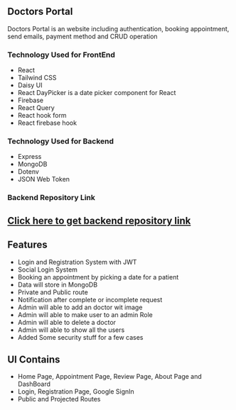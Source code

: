 ## Doctors Portal

Doctors Portal is an website including authentication, booking
appointment, send emails, payment method and CRUD operation

<!-- ## [Watch it on YouTube](https://youtu.be/pDYPKWsVLJM) -->

<!-- ## App Screenshots -->

<!-- <img src="https://github.com/shihabcse1/online_shop_app/blob/main/images/screenshot.png" height="480" width="800"> -->

### Technology Used for FrontEnd

-   React
-   Tailwind CSS
-   Daisy UI
-   React DayPicker is a date picker component for React
-   Firebase
-   React Query
-   React hook form
-   React firebase hook

### Technology Used for Backend

-   Express
-   MongoDB
-   Dotenv
-   JSON Web Token

### Backend Repository Link

## [Click here to get backend repository link](https://github.com/shihabcse1/doctors-portal-server)

## Features

-   Login and Registration System with JWT
-   Social Login System
-   Booking an appointment by picking a date for a patient
-   Data will store in MongoDB
-   Private and Public route
-   Notification after complete or incomplete request
-   Admin will able to add an doctor wit image
-   Admin will able to make user to an admin Role
-   Admin will able to delete a doctor
-   Admin will able to show all the users
-   Added Some security stuff for a few cases

## UI Contains

-   Home Page, Appointment Page, Review Page, About Page and DashBoard
-   Login, Registration Page, Google SignIn
-   Public and Projected Routes

